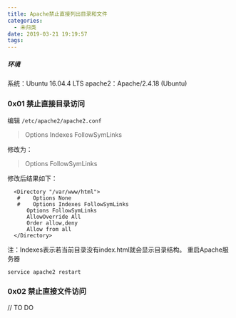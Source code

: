 ```yaml
---
title: Apache禁止直接列出目录和文件
categories:
  - 未归类
date: 2019-03-21 19:19:57
tags:
---
```


##### 环境

系统：Ubuntu 16.04.4 LTS
apache2：Apache/2.4.18 (Ubuntu)

### 0x01 禁止直接目录访问

编辑 ` /etc/apache2/apache2.conf `

> Options Indexes FollowSymLinks

修改为：

> Options FollowSymLinks

修改后结果如下：

```
  <Directory "/var/www/html">
   #    Options None                        
   #    Options Indexes FollowSymLinks
      Options FollowSymLinks
      AllowOverride All
      Order allow,deny
      Allow from all
  </Directory>
```

注：Indexes表示若当前目录没有index.html就会显示目录结构。 
重启Apache服务器 
```
service apache2 restart
```

### 0x02 禁止直接文件访问

// TO DO

